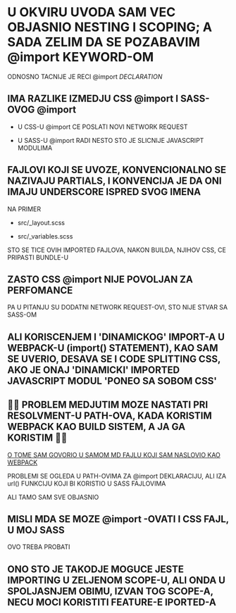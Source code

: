 # U OKVIRU UVODA SAM VEC OBJASNIO NESTING I SCOPING; A SADA ZELIM DA SE POZABAVIM @import KEYWORD-OM

ODNOSNO TACNIJE JE RECI @import *DECLARATION*

## IMA RAZLIKE IZMEDJU CSS @import I SASS-OVOG @import

- U CSS-U @import CE POSLATI NOVI NETWORK REQUEST

- U SASS-U @import RADI NESTO STO JE SLICNIJE JAVASCRIPT MODULIMA

## FAJLOVI KOJI SE UVOZE, KONVENCIONALNO SE NAZIVAJU PARTIALS, I KONVENCIJA JE DA ONI IMAJU UNDERSCORE ISPRED SVOG IMENA

NA PRIMER

- src/_layout.scss

- src/_variables.scss

STO SE TICE OVIH IMPORTED FAJLOVA, NAKON BUILDA, NJIHOV CSS, CE PRIPASTI BUNDLE-U

## ZASTO CSS @import NIJE POVOLJAN ZA PERFOMANCE

PA U PITANJU SU DODATNI NETWORK REQUEST-OVI, STO NIJE STVAR SA SASS-OM

## ALI KORISCENJEM I 'DINAMICKOG' IMPORT-A U WEBPACK-U (import() STATEMENT), KAO SAM SE UVERIO, DESAVA SE I CODE SPLITTING CSS, AKO JE ONAJ 'DINAMICKI' IMPORTED JAVASCRIPT MODUL 'PONEO SA SOBOM CSS'

## 📛📛 PROBLEM MEDJUTIM MOZE NASTATI PRI RESOLVMENT-U PATH-OVA, KADA KORISTIM WEBPACK KAO BUILD SISTEM, A JA GA KORISTIM 📛📛

[O TOME SAM GOVORIO U SAMOM MD FAJLU KOJI SAM NASLOVIO KAO WEBPACK](https://github.com/Rade58/apis_trying_out_and_practicing/blob/master/SASS/A%29%20WEBPACK.md#sto-se-tice-webpack-a-postoje-problemi-koji-se-ticu-resolvemnt-a-path-ova-koji-bi-se-koristili-u-sass-fajlovima)

PROBLEMI SE OGLEDA U PATH-OVIMA ZA @import DEKLARACIJU, ALI  IZA url() FUNKCIJU KOJI BI KORISTIO U SASS FAJLOVIMA

ALI TAMO SAM SVE OBJASNIO

## MISLI MDA SE MOZE @import -OVATI I CSS FAJL, U MOJ SASS

OVO TREBA PROBATI

## ONO STO JE TAKODJE MOGUCE JESTE IMPORTING U ZELJENOM SCOPE-U, ALI ONDA U SPOLJASNJEM OBIMU, IZVAN TOG SCOPE-A, NECU MOCI KORISTITI FEATURE-E IPORTED-A
